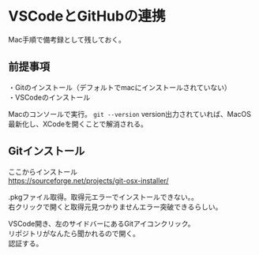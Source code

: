 # VSCodeとGitHubの連携
Mac手順で備考録として残しておく。  
## 前提事項
・Gitのインストール（デフォルトでmacにインストールされていない）  
・VSCodeのインストール  

Macのコンソールで実行。
`git --version`
version出力されていれば、MacOS最新化し、XCodeを開くことで解消される。  

## Gitインストール

ここからインストール  
https://sourceforge.net/projects/git-osx-installer/  

.pkgファイル取得。取得元エラーでインストールできない。。  
右クリックで開くと取得元見つかりませんエラー突破できるらしい。  

VSCode開き、左のサイドバーにあるGitアイコンクリック。  
リポジトリがなんたら聞かれるので開く。  
認証する。  
